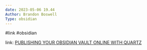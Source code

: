 ```yaml
---
date: 2023-05-06 19.44
Author: Brandon Boswell 
Type: obsidian
---
```

#link  #obsidian

link: [PUBLISHING YOUR OBSIDIAN VAULT ONLINE WITH QUARTZ](https://brandonkboswell.com/blog/Publishing-your-Obsidian-Vault-Online-with-Quartz/#:~:text=quart/)
